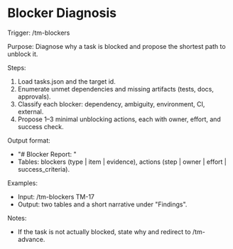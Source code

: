 # Blocker Diagnosis

Trigger: /tm-blockers

Purpose: Diagnose why a task is blocked and propose the shortest path to unblock it.

Steps:

1. Load tasks.json and the target id.
2. Enumerate unmet dependencies and missing artifacts (tests, docs, approvals).
3. Classify each blocker: dependency, ambiguity, environment, CI, external.
4. Propose 1–3 minimal unblocking actions, each with owner, effort, and success check.

Output format:

- "# Blocker Report: <id>"
- Tables: blockers (type | item | evidence), actions (step | owner | effort | success_criteria).

Examples:

- Input: /tm-blockers TM-17
- Output: two tables and a short narrative under "Findings".

Notes:

- If the task is not actually blocked, state why and redirect to /tm-advance.
